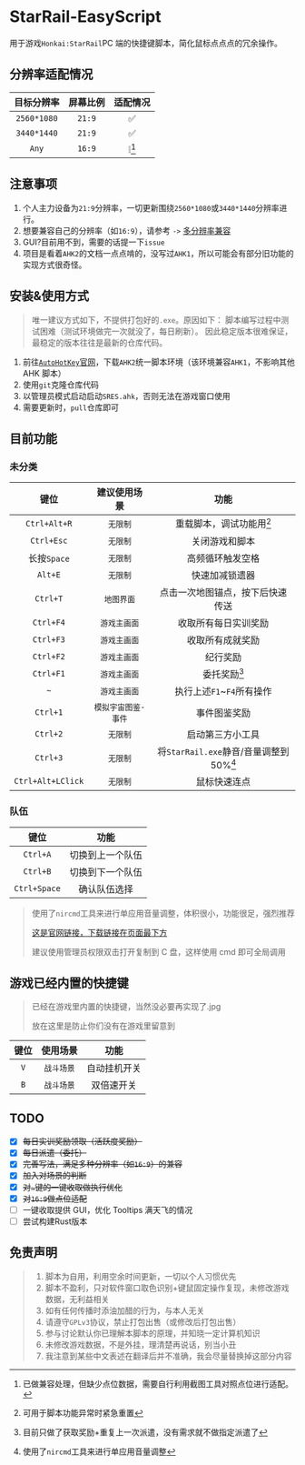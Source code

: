 # StarRail-EasyScript

用于游戏`Honkai:StarRail`PC 端的快捷键脚本，简化鼠标点点点的冗余操作。

## 分辨率适配情况

| 目标分辨率  | 屏幕比例 | 适配情况 |
| :---------: | :------: | :------: |
| `2560*1080` |  `21:9`  |    ✅    |
| `3440*1440` |  `21:9`  |    ✅    |
|    `Any`    |  `16:9`  |  ❕[^!]  |

[^!]: 已做兼容处理，但缺少点位数据，需要自行利用截图工具对照点位进行适配。

## 注意事项

1. 个人主力设备为`21:9`分辨率，一切更新围绕`2560*1080`或`3440*1440`分辨率进行。
2. 想要兼容自己的分辨率（如`16:9`），请参考 `->` [多分辨率兼容](./files/docs/Multiresolution.md)
3. GUI?目前用不到，需要的话提一下`issue`
4. 项目是看着`AHK2`的文档一点点啃的，没写过`AHK1`，所以可能会有部分旧功能的实现方式很奇怪。

## 安装&使用方式

> 唯一建议方式如下，不提供打包好的`.exe`。原因如下：
> 脚本编写过程中测试困难（测试环境做完一次就没了，每日刷新）。
> 因此稳定版本很难保证，最稳定的版本往往是最新的仓库代码。

1. 前往[`AutoHotKey`官网](https://www.autohotkey.com/)，下载`AHK2`统一脚本环境（该环境兼容`AHK1`，不影响其他 AHK 脚本）
2. 使用`git`克隆仓库代码
3. 以管理员模式启动启动`SRES.ahk`，否则无法在游戏窗口使用
4. 需要更新时，`pull`仓库即可

## 目前功能

### 未分类

|       键位        |    建议使用场景     |                  功能                   |
| :---------------: | :-----------------: | :-------------------------------------: |
|   `Ctrl+Alt+R`    |      `无限制`       |        重载脚本，调试功能用[^*]         |
|    `Ctrl+Esc`     |      `无限制`       |             关闭游戏和脚本              |
|    长按`Space`    |      `无限制`       |            高频循环触发空格             |
|      `Alt+E`      |      `无限制`       |             快速加减锁遗器              |
|     `Ctrl+T`      |     `地图界面`      |    点击一次地图锚点，按下后快速传送     |
|     `Ctrl+F4`     |    `游戏主画面`     |          收取所有每日实训奖励           |
|     `Ctrl+F3`     |    `游戏主画面`     |            收取所有成就奖励             |
|     `Ctrl+F2`     |    `游戏主画面`     |                纪行奖励                 |
|     `Ctrl+F1`     |    `游戏主画面`     |              委托奖励[^1]               |
|        `~`        |    `游戏主画面`     |        执行上述`F1`~`F4`所有操作        |
|     `Ctrl+1`      | `模拟宇宙图鉴-事件` |              事件图鉴奖励               |
|     `Ctrl+2`      |      `无限制`       |            启动第三方小工具             |
|     `Ctrl+3`      |      `无限制`       | 将`StarRail.exe`静音/音量调整到 50%[^2] |
| `Ctrl+Alt+LClick` |      `无限制`       |              鼠标快速连点               |

### 队伍

|     键位     |       功能       |
| :----------: | :--------------: |
|   `Ctrl+A`   | 切换到上一个队伍 |
|   `Ctrl+B`   | 切换到下一个队伍 |
| `Ctrl+Space` |   确认队伍选择   |

> 使用了`nircmd`工具来进行单应用音量调整，体积很小，功能很足，强烈推荐
>
> [这是官网链接，下载链接在页面最下方](http://www.nirsoft.net/utils/nircmd.html)
>
> 建议使用管理员权限双击打开复制到 C 盘，这样使用 cmd 即可全局调用

[^*]: 可用于脚本功能异常时紧急重置
[^1]: 目前只做了获取奖励+重复上一次派遣，没有需求就不做指定派遣了
[^2]: 使用了`nircmd`工具来进行单应用音量调整

## 游戏已经内置的快捷键

> 已经在游戏里内置的快捷键，当然没必要再实现了.jpg
>
> 放在这里是防止你们没有在游戏里留意到

| 键位 |  使用场景  |     功能     |
| :--: | :--------: | :----------: |
| `V`  | `战斗场景` | 自动挂机开关 |
| `B`  | `战斗场景` |  双倍速开关  |

## TODO

- [x] ~~每日实训奖励领取（活跃度奖励）~~
- [x] ~~每日派遣（委托）~~
- [x] ~~完善写法，满足多种分辨率（如`16:9`）的兼容~~
- [x] ~~加入对场景的判断~~
- [x] ~~对`~`键的一键收取做执行优化~~
- [x] ~~对`16:9`做点位适配~~
- [ ] 一键收取提供 GUI，优化 Tooltips 满天飞的情况
- [ ] 尝试构建Rust版本

## 免责声明

> 1. 脚本为自用，利用空余时间更新，一切以个人习惯优先
> 2. 脚本不盈利，只对软件窗口取色识别+键鼠固定操作复现，未修改游戏数据，无利益相关
> 3. 如有任何传播时添油加醋的行为，与本人无关
> 4. 请遵守`GPLv3`协议，禁止打包出售（或修改后打包出售）
> 5. 参与讨论默认你已理解本脚本的原理，并知晓一定计算机知识
> 6. 未修改游戏数据，不是外挂，理清楚再说话，别当小丑
> 7. 我注意到某些中文表述在翻译后并不准确，我会尽量替换掉这部分内容
